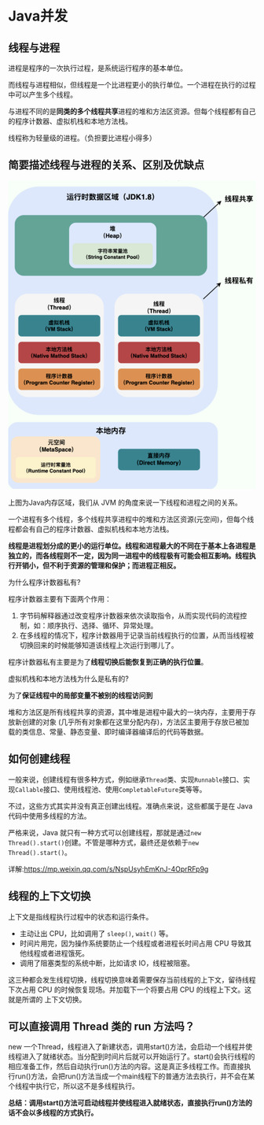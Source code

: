 # Java并发



## 线程与进程

进程是程序的一次执行过程，是系统运行程序的基本单位。

而线程与进程相似，但线程是一个比进程更小的执行单位。一个进程在执行的过程中可以产生多个线程。

与进程不同的是**同类的多个线程共享**进程的堆和方法区资源。但每个线程都有自己的程序计数器、虚拟机栈和本地方法栈。

线程称为轻量级的进程。（负担要比进程小得多）





## 简要描述线程与进程的关系、区别及优缺点

![71610367011](assets/1716103670115.png)

上图为Java内存区域，我们从 JVM 的角度来说一下线程和进程之间的关系。



一个进程有多个线程，多个线程共享进程中的堆和方法区资源(元空间)，但每个线程都会有自己的程序计数器、虚拟机栈和本地方法栈。

**线程是进程划分成的更小的运行单位。线程和进程最大的不同在于基本上各进程是独立的，而各线程则不一定，因为同一进程中的线程极有可能会相互影响。线程执行开销小，但不利于资源的管理和保护；而进程正相反。**



为什么程序计数器私有?

程序计数器主要有下面两个作用：

1. 字节码解释器通过改变程序计数器来依次读取指令，从而实现代码的流程控制，如：顺序执行、选择、循环、异常处理。
2. 在多线程的情况下，程序计数器用于记录当前线程执行的位置，从而当线程被切换回来的时候能够知道该线程上次运行到哪儿了。

程序计数器私有主要是为了**线程切换后能恢复到正确的执行位置**。



虚拟机栈和本地方法栈为什么是私有的?

为了**保证线程中的局部变量不被别的线程访问到**



堆和方法区是所有线程共享的资源，其中堆是进程中最大的一块内存，主要用于存放新创建的对象 (几乎所有对象都在这里分配内存)，方法区主要用于存放已被加载的类信息、常量、静态变量、即时编译器编译后的代码等数据。



## 如何创建线程

一般来说，创建线程有很多种方式，例如继承`Thread`类、实现`Runnable`接口、实现`Callable`接口、使用线程池、使用`CompletableFuture`类等等。

不过，这些方式其实并没有真正创建出线程。准确点来说，这些都属于是在 Java 代码中使用多线程的方法。

严格来说，Java 就只有一种方式可以创建线程，那就是通过`new Thread().start()`创建。不管是哪种方式，最终还是依赖于`new Thread().start()`。

详解:https://mp.weixin.qq.com/s/NspUsyhEmKnJ-4OprRFp9g



## 线程的上下文切换




上下文是指线程执行过程中的状态和运行条件。



- 主动让出 CPU，比如调用了 `sleep()`, `wait()` 等。
- 时间片用完，因为操作系统要防止一个线程或者进程长时间占用 CPU 导致其他线程或者进程饿死。
- 调用了阻塞类型的系统中断，比如请求 IO，线程被阻塞。



这三种都会发生线程切换，线程切换意味着需要保存当前线程的上下文，留待线程下次占用 CPU 的时候恢复现场。并加载下一个将要占用 CPU 的线程上下文。这就是所谓的 上下文切换。





## 可以直接调用 Thread 类的 run 方法吗？

new 一个Thread，线程进入了新建状态，调用start()方法，会启动一个线程并使线程进入了就绪状态。当分配到时间片后就可以开始运行了。start()会执行线程的相应准备工作，然后自动执行run()方法的内容。这是真正多线程工作。而直接执行run()方法，会把run()方法当成一个main线程下的普通方法去执行，并不会在某个线程中执行它，所以这不是多线程执行。



**总结：调用start()方法可启动线程并使线程进入就绪状态，直接执行run()方法的话不会以多线程的方式执行。**



